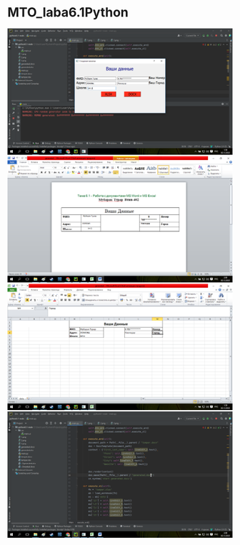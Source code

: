 # MTO_laba6.1Python
![srcreenshot](11.png)
![srcreenshot](23.png)
![srcreenshot](45.png)
![srcreenshot](4.png)
